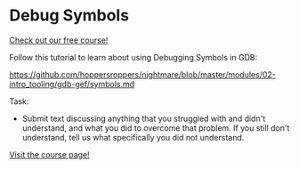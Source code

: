 # Debug Symbols

[Check out our free course!](https://academy.hoppersroppers.org/mod/page/view.php?id=1009)

Follow this tutorial to learn about using Debugging Symbols in GDB:

<https://github.com/hoppersroppers/nightmare/blob/master/modules/02-intro_tooling/gdb-gef/symbols.md>

Task: 

* Submit text discussing anything that you struggled with and didn't understand, and what you did to overcome that problem. If you still don't understand, tell us what specifically you did not understand.

[Visit the course page!](https://academy.hoppersroppers.org/mod/assign/view.php?id=1009)
